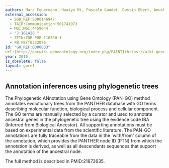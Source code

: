 ```yaml
---
authors: Marc Feuermann, Huaiyu Mi, Pascale Gaudet, Dustin Ebert, Anushya Muruganujan, Paul Thomas
external_accession:
  - SGD_REF:S000146947
  - TAIR:Communication:501741973
  - MGI:MGI:4459044
  - "J:161428 "
  - ZFIN:ZDB-PUB-110330-1
  - FB:FBrf0232076
id: "GO_REF:0000033"
url:[http://gocwiki.geneontology.org/index.php/PAINT](https://wiki.geneontology.org/Phylogenetic_Annotation_Project)](https://wiki.geneontology.org/Phylogenetic_Annotation_Project)
year: 2010
is_obsolete: false
layout: goref
---
```


## Annotation inferences using phylogenetic trees
The Phylogenetic ANnotation using Gene Ontology (PAN-GO) method annotates evolutionary trees from the PANTHER database with GO terms describing molecular function, biological process and cellular component. The GO terms are manually selected by a curator and used to annotate ancestral genes in the phylogenetic tree using the evidence code IBA (Inferred from Biological Ancestor). All supporting annotations must be based on experimental data from the scientific literature. The PAN-GO annotations are fully traceable from the data in the 'with/from' column of the annotation, which provides the PANTHER node ID (PTN) from which the annotation is derived, as well as all descendants sequences that support the annotation of the ancestral node. 
 
The full method is described in PMID:21873635.
 
